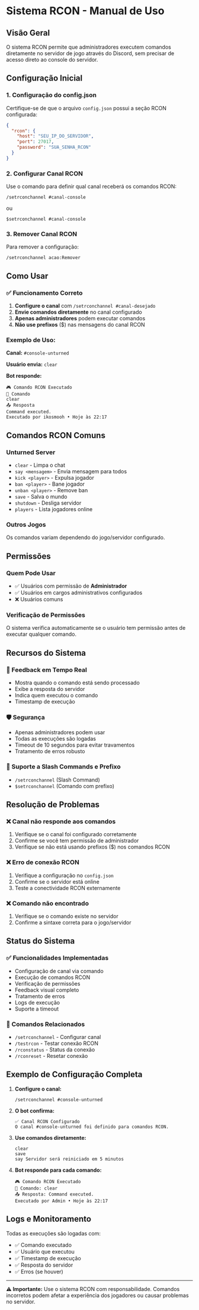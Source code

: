 # Sistema RCON - Manual de Uso

## Visão Geral
O sistema RCON permite que administradores executem comandos diretamente no servidor de jogo através do Discord, sem precisar de acesso direto ao console do servidor.

## Configuração Inicial

### 1. Configuração do config.json
Certifique-se de que o arquivo `config.json` possui a seção RCON configurada:

```json
{
  "rcon": {
    "host": "SEU_IP_DO_SERVIDOR",
    "port": 27017,
    "password": "SUA_SENHA_RCON"
  }
}
```

### 2. Configurar Canal RCON
Use o comando para definir qual canal receberá os comandos RCON:

```
/setrconchannel #canal-console
```

ou

```
$setrconchannel #canal-console
```

### 3. Remover Canal RCON
Para remover a configuração:

```
/setrconchannel acao:Remover
```

## Como Usar

### ✅ Funcionamento Correto
1. **Configure o canal** com `/setrconchannel #canal-desejado`
2. **Envie comandos diretamente** no canal configurado
3. **Apenas administradores** podem executar comandos
4. **Não use prefixos** ($) nas mensagens do canal RCON

### Exemplo de Uso:

**Canal:** `#console-unturned`

**Usuário envia:** `clear`

**Bot responde:**
```
🎮 Comando RCON Executado
📝 Comando
clear
📤 Resposta
Command executed.
Executado por ikosmooh • Hoje às 22:17
```

## Comandos RCON Comuns

### Unturned Server
- `clear` - Limpa o chat
- `say <mensagem>` - Envia mensagem para todos
- `kick <player>` - Expulsa jogador
- `ban <player>` - Bane jogador
- `unban <player>` - Remove ban
- `save` - Salva o mundo
- `shutdown` - Desliga servidor
- `players` - Lista jogadores online

### Outros Jogos
Os comandos variam dependendo do jogo/servidor configurado.

## Permissões

### Quem Pode Usar
- ✅ Usuários com permissão de **Administrador**
- ✅ Usuários em cargos administrativos configurados
- ❌ Usuários comuns

### Verificação de Permissões
O sistema verifica automaticamente se o usuário tem permissão antes de executar qualquer comando.

## Recursos do Sistema

### 🔄 Feedback em Tempo Real
- Mostra quando o comando está sendo processado
- Exibe a resposta do servidor
- Indica quem executou o comando
- Timestamp de execução

### 🛡️ Segurança
- Apenas administradores podem usar
- Todas as execuções são logadas
- Timeout de 10 segundos para evitar travamentos
- Tratamento de erros robusto

### 📱 Suporte a Slash Commands e Prefixo
- `/setrconchannel` (Slash Command)
- `$setrconchannel` (Comando com prefixo)

## Resolução de Problemas

### ❌ Canal não responde aos comandos
1. Verifique se o canal foi configurado corretamente
2. Confirme se você tem permissão de administrador
3. Verifique se não está usando prefixos ($) nos comandos RCON

### ❌ Erro de conexão RCON
1. Verifique a configuração no `config.json`
2. Confirme se o servidor está online
3. Teste a conectividade RCON externamente

### ❌ Comando não encontrado
1. Verifique se o comando existe no servidor
2. Confirme a sintaxe correta para o jogo/servidor

## Status do Sistema

### ✅ Funcionalidades Implementadas
- Configuração de canal via comando
- Execução de comandos RCON
- Verificação de permissões
- Feedback visual completo
- Tratamento de erros
- Logs de execução
- Suporte a timeout

### 🔧 Comandos Relacionados
- `/setrconchannel` - Configurar canal
- `/testrcon` - Testar conexão RCON
- `/rconstatus` - Status da conexão
- `/rconreset` - Resetar conexão

## Exemplo de Configuração Completa

1. **Configure o canal:**
   ```
   /setrconchannel #console-unturned
   ```

2. **O bot confirma:**
   ```
   ✅ Canal RCON Configurado
   O canal #console-unturned foi definido para comandos RCON.
   ```

3. **Use comandos diretamente:**
   ```
   clear
   save
   say Servidor será reiniciado em 5 minutos
   ```

4. **Bot responde para cada comando:**
   ```
   🎮 Comando RCON Executado
   📝 Comando: clear
   📤 Resposta: Command executed.
   Executado por Admin • Hoje às 22:17
   ```

## Logs e Monitoramento

Todas as execuções são logadas com:
- ✅ Comando executado
- ✅ Usuário que executou
- ✅ Timestamp de execução
- ✅ Resposta do servidor
- ✅ Erros (se houver)

---

**⚠️ Importante:** Use o sistema RCON com responsabilidade. Comandos incorretos podem afetar a experiência dos jogadores ou causar problemas no servidor.
